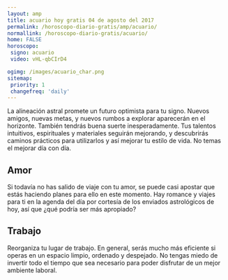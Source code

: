 ```yaml
---
layout: amp
title: acuario hoy gratis 04 de agosto del 2017 
permalink: /horoscopo-diario-gratis/amp/acuario/
normallink: /horoscopo-diario-gratis/acuario/
home: FALSE
horoscopo:
 signo: acuario
 video: vHL-qbCIrD4

ogimg: /images/acuario_char.png
sitemap:
 priority: 1
 changefreq: 'daily'
---
```



La alineación astral promete un futuro optimista para tu signo. Nuevos amigos, nuevas metas, y nuevos rumbos a explorar aparecerán en el horizonte. También tendrás buena suerte inesperadamente. Tus talentos intuitivos, espirituales y materiales seguirán mejorando, y descubrirás caminos prácticos para utilizarlos y así mejorar tu estilo de vida. No temas el mejorar día con día.

## Amor

Si todavía no has salido de viaje con tu amor, se puede casi apostar que estás haciendo planes para ello en este momento. Hay romance y viajes para ti en la agenda del día por cortesía de los enviados astrológicos de hoy, así que ¿qué podría ser más apropiado?

## Trabajo

Reorganiza tu lugar de trabajo. En general, serás mucho más eficiente si operas en un espacio limpio, ordenado y despejado. No tengas miedo de invertir todo el tiempo que sea necesario para poder disfrutar de un mejor ambiente laboral.